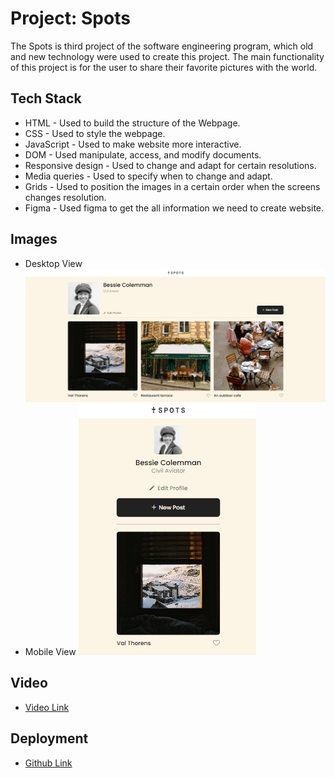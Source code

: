 # Project: Spots

The Spots is third project of the software engineering program, which old and new technology were used to create this project. The main functionality of this project is for the user to share their favorite pictures with the world.

## Tech Stack

- HTML -
  Used to build the structure of the Webpage.
- CSS -
  Used to style the webpage.
- JavaScript -
  Used to make website more interactive.
- DOM -
  Used manipulate, access, and modify documents.
- Responsive design -
  Used to change and adapt for certain resolutions.
- Media queries -
  Used to specify when to change and adapt.
- Grids -
  Used to position the images in a certain order when the screens changes resolution.
- Figma -
  Used figma to get the all information we need to create website.

## Images

- Desktop View
  ![alt text](./src/images/Desktop.png)
- Mobile View
  ![alt text](./src/images/Mobile.png)

## Video

- [Video Link](https://drive.google.com/file/d/1VRlU3AXVviHgnLy8YwwConuk-aN7ZCOd/view?usp=sharing)

## Deployment

- [Github Link](https://mdhamdan-13.github.io/se_project_spots/)

